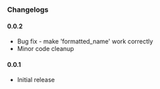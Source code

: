 ### Changelogs

#### 0.0.2

- Bug fix - make 'formatted_name' work correctly
- Minor code cleanup

#### 0.0.1

- Initial release
